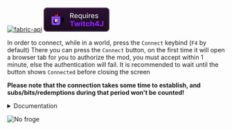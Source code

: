 [<img alt="fabric-api" height="56" src="https://cdn.jsdelivr.net/npm/@intergrav/devins-badges@3/assets/cozy/requires/fabric-api_vector.svg">](https://modrinth.com/mod/fabric-api/)
[<img alt="fabric-api" height="56" src="https://raw.githubusercontent.com/Awakened-Redstone/Awakened-Redstone/5bac299d772f99502ef9d03ed21e6cef2ad35edd/assets/badges/twitch4j/cozy_vector.svg">](https://modrinth.com/mod/twitch4j/)

In order to connect, while in a world, press the `Connect` keybind (`F4` by default)
There you can press the `Connect` button, on the first time it will open a browser tab for you to
authorize the mod, you must accept within 1 minute, else the authentication will fail.
It is recommended to wait until the button shows `Connected` before closing the screen

**Please note that the connection takes some time to establish, and subs/bits/redemptions during that period won't be
counted!**

<details>
<summary>Documentation</summary>
<h4>Connect screen icons:</h4>
<ul>
    <li>❌ Offline</li>
    <li>✔ Connected</li>
    <li>⚠ Error/Warning</li>
    <li>⚑ Unknown</li>
    <li>⏳ Loading</li>
    <li>⏼ Not supported</li>
    <li>⇄ Talking with server/Reconnect</li>
    <li>⏻ Connection status</li>
    <li>⚡ Reset cache</li>
</ul>
</details>

![No froge](https://i.ibb.co/yphNcXz/fabric-only-banner.png)